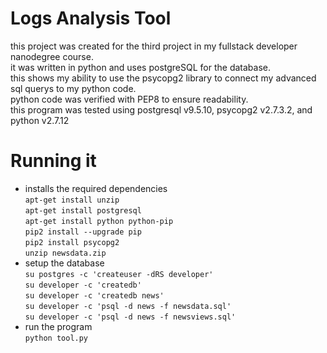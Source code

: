 # Logs Analysis Tool
this project was created for the third project in my fullstack developer nanodegree course.  
it was written in python and uses postgreSQL for the database.  
this shows my ability to use the psycopg2 library to connect my advanced sql querys to my python code.  
python code was verified with PEP8 to ensure readability.  
this program was tested using postgresql v9.5.10, psycopg2 v2.7.3.2, and python v2.7.12  

# Running it
- installs the required dependencies  
`apt-get install unzip`  
`apt-get install postgresql`  
`apt-get install python python-pip`  
`pip2 install --upgrade pip`  
`pip2 install psycopg2`  
`unzip newsdata.zip`  
- setup the database  
`su postgres -c 'createuser -dRS developer'`  
`su developer -c 'createdb'`  
`su developer -c 'createdb news'`  
`su developer -c 'psql -d news -f newsdata.sql'`  
`su developer -c 'psql -d news -f newsviews.sql'`  
- run the program  
`python tool.py`  

